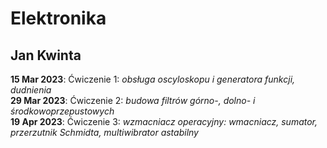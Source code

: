 # Elektronika
Jan Kwinta  
----------

**15 Mar 2023**: Ćwiczenie 1: *obsługa oscyloskopu i generatora funkcji, dudnienia*    
**29 Mar 2023**: Ćwiczenie 2: *budowa filtrów górno-, dolno- i środkowoprzepustowych*  
**19 Apr 2023**: Ćwiczenie 3: *wzmacniacz operacyjny: wmacniacz, sumator, przerzutnik Schmidta, multiwibrator astabilny*  
